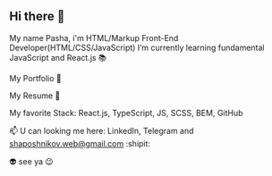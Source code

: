 <h2 style="font-style=italic"">Hi there 👋</h2>
My name Pasha, i'm HTML/Markup Front-End Developer(HTML/CSS/JavaScript)
I’m currently learning fundamental JavaScript and React.js 📚

My Portfolio 🔗

My Resume 🔗

My favorite Stack: React.js, TypeScript, JS, SCSS, BEM, GitHub

📫 U can looking me here: LinkedIn, Telegram and shaposhnikov.web@gmail.com :shipit:

👽 see ya 😉
